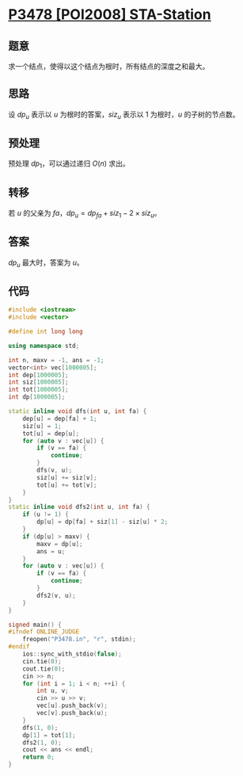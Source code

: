 # [P3478 [POI2008] STA-Station](https://www.luogu.com.cn/problem/P3478)

## 题意

求一个结点，使得以这个结点为根时，所有结点的深度之和最大。

## 思路

设 $dp_u$ 表示以 $u$ 为根时的答案，$siz_u$ 表示以 $1$ 为根时，$u$ 的子树的节点数。

## 预处理

预处理 $dp_1$，可以通过递归 $O(n)$ 求出。

## 转移

若 $u$ 的父亲为 $fa$，$dp_u=dp_{fa}+siz_1-2\times siz_u$。

## 答案

$dp_u$ 最大时，答案为 $u$。

## 代码

```cpp
#include <iostream>
#include <vector>

#define int long long

using namespace std;

int n, maxv = -1, ans = -1;
vector<int> vec[1000005];
int dep[1000005];
int siz[1000005];
int tot[1000005];
int dp[1000005];

static inline void dfs(int u, int fa) {
    dep[u] = dep[fa] + 1;
    siz[u] = 1;
    tot[u] = dep[u];
    for (auto v : vec[u]) {
        if (v == fa) {
            continue;
        }
        dfs(v, u);
        siz[u] += siz[v];
        tot[u] += tot[v];
    }
}
static inline void dfs2(int u, int fa) {
    if (u != 1) {
        dp[u] = dp[fa] + siz[1] - siz[u] * 2;
    }
    if (dp[u] > maxv) {
        maxv = dp[u];
        ans = u;
    }
    for (auto v : vec[u]) {
        if (v == fa) {
            continue;
        }
        dfs2(v, u);
    }
}

signed main() {
#ifndef ONLINE_JUDGE
    freopen("P3478.in", "r", stdin);
#endif
    ios::sync_with_stdio(false);
    cin.tie(0);
    cout.tie(0);
    cin >> n;
    for (int i = 1; i < n; ++i) {
        int u, v;
        cin >> u >> v;
        vec[u].push_back(v);
        vec[v].push_back(u);
    }
    dfs(1, 0);
    dp[1] = tot[1];
    dfs2(1, 0);
    cout << ans << endl;
    return 0;
}
```

